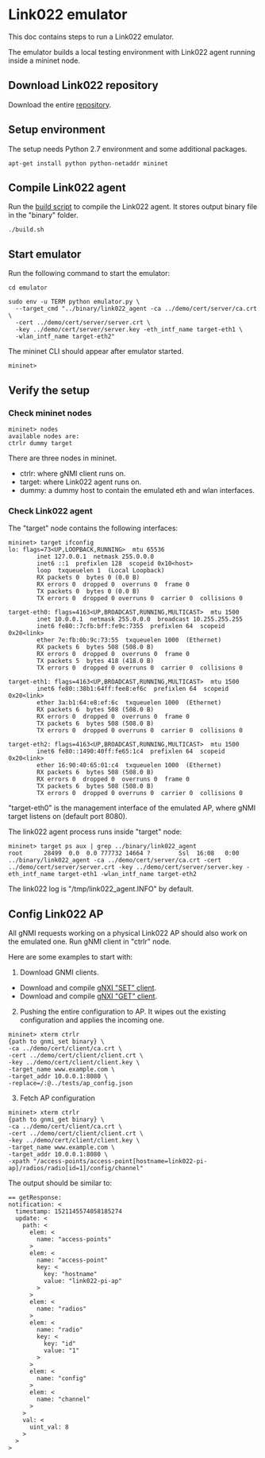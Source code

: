 # Link022 emulator
This doc contains steps to run a Link022 emulator.

The emulator builds a local testing environment with Link022 agent running inside a mininet node.

## Download Link022 repository
Download the entire [repository](../).

## Setup environment
The setup needs Python 2.7 environment and some additional packages.
```
apt-get install python python-netaddr mininet
```

## Compile Link022 agent
Run the [build script](../build.sh) to compile the Link022 agent.
It stores output binary file in the "binary" folder.
```
./build.sh
```

## Start emulator
Run the following command to start the emulator:
```
cd emulator

sudo env -u TERM python emulator.py \
  --target_cmd "../binary/link022_agent -ca ../demo/cert/server/ca.crt \
  -cert ../demo/cert/server/server.crt \
  -key ../demo/cert/server/server.key -eth_intf_name target-eth1 \
  -wlan_intf_name target-eth2"
```

The mininet CLI should appear after emulator started.
```
mininet>
```

## Verify the setup

### Check mininet nodes
```
mininet> nodes
available nodes are: 
ctrlr dummy target
```

There are three nodes in mininet.
* ctrlr: where gNMI client runs on.
* target: where Link022 agent runs on.
* dummy: a dummy host to contain the emulated eth and wlan interfaces.

### Check Link022 agent

The "target" node contains the following interfaces:
```
mininet> target ifconfig
lo: flags=73<UP,LOOPBACK,RUNNING>  mtu 65536
        inet 127.0.0.1  netmask 255.0.0.0
        inet6 ::1  prefixlen 128  scopeid 0x10<host>
        loop  txqueuelen 1  (Local Loopback)
        RX packets 0  bytes 0 (0.0 B)
        RX errors 0  dropped 0  overruns 0  frame 0
        TX packets 0  bytes 0 (0.0 B)
        TX errors 0  dropped 0 overruns 0  carrier 0  collisions 0

target-eth0: flags=4163<UP,BROADCAST,RUNNING,MULTICAST>  mtu 1500
        inet 10.0.0.1  netmask 255.0.0.0  broadcast 10.255.255.255
        inet6 fe80::7cfb:bff:fe9c:7355  prefixlen 64  scopeid 0x20<link>
        ether 7e:fb:0b:9c:73:55  txqueuelen 1000  (Ethernet)
        RX packets 6  bytes 508 (508.0 B)
        RX errors 0  dropped 0  overruns 0  frame 0
        TX packets 5  bytes 418 (418.0 B)
        TX errors 0  dropped 0 overruns 0  carrier 0  collisions 0

target-eth1: flags=4163<UP,BROADCAST,RUNNING,MULTICAST>  mtu 1500
        inet6 fe80::38b1:64ff:fee8:ef6c  prefixlen 64  scopeid 0x20<link>
        ether 3a:b1:64:e8:ef:6c  txqueuelen 1000  (Ethernet)
        RX packets 6  bytes 508 (508.0 B)
        RX errors 0  dropped 0  overruns 0  frame 0
        TX packets 6  bytes 508 (508.0 B)
        TX errors 0  dropped 0 overruns 0  carrier 0  collisions 0

target-eth2: flags=4163<UP,BROADCAST,RUNNING,MULTICAST>  mtu 1500
        inet6 fe80::1490:40ff:fe65:1c4  prefixlen 64  scopeid 0x20<link>
        ether 16:90:40:65:01:c4  txqueuelen 1000  (Ethernet)
        RX packets 6  bytes 508 (508.0 B)
        RX errors 0  dropped 0  overruns 0  frame 0
        TX packets 6  bytes 508 (508.0 B)
        TX errors 0  dropped 0 overruns 0  carrier 0  collisions 0
```
"target-eth0" is the management interface of the emulated AP, where gNMI target listens on (default port 8080).

The link022 agent process runs inside "target" node:
```
mininet> target ps aux | grep ../binary/link022_agent
root      28499  0.0  0.0 777732 14664 ?        Ssl  16:08   0:00 ../binary/link022_agent -ca ../demo/cert/server/ca.crt -cert ../demo/cert/server/server.crt -key ../demo/cert/server/server.key -eth_intf_name target-eth1 -wlan_intf_name target-eth2
```

The link022 log is "/tmp/link022_agent.INFO" by default.

## Config Link022 AP
All gNMI requests working on a physical Link022 AP should also work on the emulated one.
Run gNMI client in "ctrlr" node.

Here are some examples to start with:

1. Download GNMI clients.
* Download and compile [gNXI "SET" client](https://github.com/google/gnxi/tree/master/gnmi_set).
* Download and compile [gNXI "GET" client](https://github.com/google/gnxi/tree/master/gnmi_get).

2. Pushing the entire configuration to AP. It wipes out the existing configuration and applies the incoming one.
```
mininet> xterm ctrlr
{path to gnmi_set binary} \
-ca ../demo/cert/client/ca.crt \
-cert ../demo/cert/client/client.crt \
-key ../demo/cert/client/client.key \
-target_name www.example.com \
-target_addr 10.0.0.1:8080 \
-replace=/:@../tests/ap_config.json
```

3. Fetch AP configuration
```
mininet> xterm ctrlr
{path to gnmi_get binary} \
-ca ../demo/cert/client/ca.crt \
-cert ../demo/cert/client/client.crt \
-key ../demo/cert/client/client.key \
-target_name www.example.com \
-target_addr 10.0.0.1:8080 \
-xpath "/access-points/access-point[hostname=link022-pi-ap]/radios/radio[id=1]/config/channel"
```

The output should be similar to:
```
== getResponse:
notification: <
  timestamp: 1521145574058185274
  update: <
    path: <
      elem: <
        name: "access-points"
      >
      elem: <
        name: "access-point"
        key: <
          key: "hostname"
          value: "link022-pi-ap"
        >
      >
      elem: <
        name: "radios"
      >
      elem: <
        name: "radio"
        key: <
          key: "id"
          value: "1"
        >
      >
      elem: <
        name: "config"
      >
      elem: <
        name: "channel"
      >
    >
    val: <
      uint_val: 8
    >
  >
>
```
